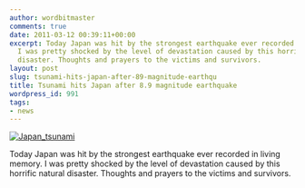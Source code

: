 ```yaml
---
author: wordbitmaster
comments: true
date: 2011-03-12 00:39:11+00:00
excerpt: Today Japan was hit by the strongest earthquake ever recorded in living memory.
  I was pretty shocked by the level of devastation caused by this horrific natural
  disaster. Thoughts and prayers to the victims and survivors.
layout: post
slug: tsunami-hits-japan-after-89-magnitude-earthqu
title: Tsunami hits Japan after 8.9 magnitude earthquake
wordpress_id: 991
tags:
- news
---
```


[![Japan_tsunami](http://wordbitarchives.files.wordpress.com/2013/02/japan_tsunami.jpg?w=300)](http://wordbitarchives.files.wordpress.com/2013/02/japan_tsunami.jpg)

Today Japan was hit by the strongest earthquake ever recorded in living memory. I was pretty shocked by the level of devastation caused by this horrific natural disaster. Thoughts and prayers to the victims and survivors.   


